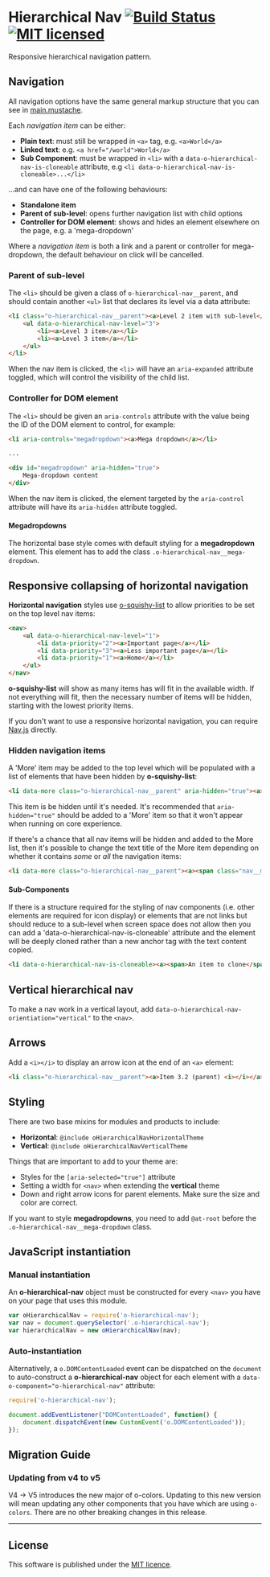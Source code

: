 # Hierarchical Nav [![Build Status](https://circleci.com/gh/Financial-Times/o-hierarchical-nav.png?style=shield&circle-token=e13dbb693f411e99914c9979cf1471e5c05b1397)](https://circleci.com/gh/Financial-Times/o-hierarchical-nav) [![MIT licensed](https://img.shields.io/badge/license-MIT-blue.svg)](#licence)

Responsive hierarchical navigation pattern.

## Navigation

All navigation options have the same general markup structure that you can see in [main.mustache](https://github.com/Financial-Times/o-hierarchical-nav/blob/master/main.mustache).

Each _navigation item_ can be either:

* __Plain text__: must still be wrapped in `<a>` tag, e.g. `<a>World</a>`
* __Linked text__: e.g. `<a href="/world">World</a>`
* __Sub Component__: must be wrapped in `<li>` with a `data-o-hierarchical-nav-is-cloneable` attribute, e.g `<li data-o-hierarchical-nav-is-cloneable>...</li>`

…and can have one of the following behaviours:

* __Standalone item__
* __Parent of sub-level__: opens further navigation list with child options
* __Controller for DOM element__: shows and hides an element elsewhere on the page, e.g. a 'mega-dropdown'

Where a _navigation item_ is both a link and a parent or controller for mega-dropdown, the default behaviour on click will be cancelled.

### Parent of sub-level

The `<li>` should be given a class of `o-hierarchical-nav__parent`, and should contain another `<ul>` list that declares its level via a data attribute:

```html
<li class="o-hierarchical-nav__parent"><a>Level 2 item with sub-level</a>
	<ul data-o-hierarchical-nav-level="3">
		<li><a>Level 3 item</a></li>
		<li><a>Level 3 item</a></li>
	</ul>
</li>
```

When the nav item is clicked, the `<li>` will have an `aria-expanded` attribute toggled, which will control the visibility of the child list.

### Controller for DOM element

The `<li>` should be given an `aria-controls` attribute with the value being the ID of the DOM element to control, for example:

```html
<li aria-controls="megadropdown"><a>Mega dropdown</a></li>

...

<div id="megadropdown" aria-hidden="true">
	Mega-dropdown content
</div>
```

When the nav item is clicked, the element targeted by the `aria-control` attribute will have its `aria-hidden` attribute toggled.

#### Megadropdowns

The horizontal base style comes with default styling for a __megadropdown__ element. This element has to add the class `.o-hierarchical-nav__mega-dropdown`.

## Responsive collapsing of horizontal navigation

__Horizontal navigation__ styles use [o-squishy-list](https://github.com/Financial-Times/o-squishy-list) to allow priorities to be set on the top level nav items:

```html
<nav>
	<ul data-o-hierarchical-nav-level="1">
		<li data-priority="2"><a>Important page</a></li>
		<li data-priority="3"><a>Less important page</a></li>
		<li data-priority="1"><a>Home</a></li>
	</ul>
</nav>
```

__o-squishy-list__ will show as many items has will fit in the available width. If not everything will fit, then the necessary number of items will be hidden, starting with the lowest priority items.

If you don't want to use a responsive horizontal navigation, you can require [Nav.js](https://github.com/Financial-Times/o-hierarchical-nav/blob/master/src/js/Nav.js) directly.

### Hidden navigation items

A 'More' item may be added to the top level which will be populated with a list of elements that have been hidden by __o-squishy-list__:

```html
<li data-more class="o-hierarchical-nav__parent" aria-hidden="true"><a>More</a></li>
```

This item is be hidden until it's needed. It's recommended that `aria-hidden="true"` should be added to a 'More' item so that it won't appear when running on core experience.

If there's a chance that all nav items will be hidden and added to the More list, then it's possible to change the text title of the More item depending on whether it contains _some_ or _all_ the navigation items:

```html
<li data-more class="o-hierarchical-nav__parent"><a><span class="nav__more--if-some">More</span><span class="nav__more--if-all">Menu</span></a></li>
```
#### Sub-Components

If there is a structure required for the styling of nav components (i.e. other elements are required for icon display) or elements that are not links but should reduce to a sub-level when screen space does not allow then you can add a 'data-o-hierarchical-nav-is-cloneable' attribute and the element will be deeply cloned rather than a new anchor tag with the text content copied.

```html
<li data-o-hierarchical-nav-is-cloneable><a><span>An item to clone</span><img src="" alt="icon"></a></li>
```

## Vertical hierarchical nav

To make a nav work in a vertical layout, add `data-o-hierarchical-nav-orientiation="vertical"` to the `<nav>`.

## Arrows

Add a `<i></i>` to display an arrow icon at the end of an `<a>` element:

```html
<li class="o-hierarchical-nav__parent"><a>Item 3.2 (parent) <i></i></a>
```

## Styling

There are two base mixins for modules and products to include:

* __Horizontal__: `@include oHierarchicalNavHorizontalTheme`
* __Vertical__: `@include oHierarchicalNavVerticalTheme`

Things that are important to add to your theme are:

* Styles for the `[aria-selected="true"]` attribute
* Setting a width for `<nav>` when extending the __vertical__ theme
* Down and right arrow icons for parent elements. Make sure the size and color are correct.

If you want to style __megadropdowns__, you need to add `@at-root` before the `.o-hierarchical-nav__mega-dropdown` class.

## JavaScript instantiation

### Manual instantiation

An __o-hierarchical-nav__ object must be constructed for every `<nav>` you have on your page that uses this module.

```javascript
var oHierarchicalNav = require('o-hierarchical-nav');
var nav = document.querySelector('.o-hierarchical-nav');
var hierarchicalNav = new oHierarchicalNav(nav);
```

### Auto-instantiation

Alternatively, a `o.DOMContentLoaded` event can be dispatched on the `document` to auto-construct a __o-hierarchical-nav__ object for each element with a `data-o-component="o-hierarchical-nav"` attribute:

```javascript
require('o-hierarchical-nav');

document.addEventListener("DOMContentLoaded", function() {
	document.dispatchEvent(new CustomEvent('o.DOMContentLoaded'));
});
```

## Migration Guide

### Updating from v4 to v5

V4 -> V5 introduces the new major of o-colors. Updating to this new version will mean updating any other components that you have which are using `o-colors`. There are no other breaking changes in this release.

----

## License

This software is published under the [MIT licence](http://opensource.org/licenses/MIT).
